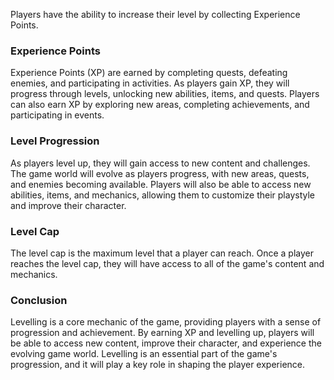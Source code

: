Players have the ability to increase their level by collecting Experience Points.

### Experience Points
Experience Points (XP) are earned by completing quests, defeating enemies, and participating in activities. As players gain XP, they will progress through levels, unlocking new abilities, items, and quests. Players can also earn XP by exploring new areas, completing achievements, and participating in events.

### Level Progression
As players level up, they will gain access to new content and challenges. The game world will evolve as players progress, with new areas, quests, and enemies becoming available. Players will also be able to access new abilities, items, and mechanics, allowing them to customize their playstyle and improve their character.

### Level Cap
The level cap is the maximum level that a player can reach. Once a player reaches the level cap, they will have access to all of the game's content and mechanics.

### Conclusion

Levelling is a core mechanic of the game, providing players with a sense of progression and achievement. By earning XP and levelling up, players will be able to access new content, improve their character, and experience the evolving game world. Levelling is an essential part of the game's progression, and it will play a key role in shaping the player experience. 
